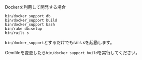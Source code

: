 Dockerを利用して開発する場合

```
bin/docker_support db
bin/docker_support build
bin/docker_support bash
bin/rake db:setup
bin/rails s
```

`bin/docker_support`とするだけでもrails sを起動します。

Gemfileを変更したら`bin/docker_support build`を実行してください。
